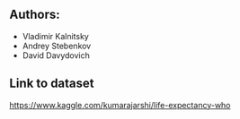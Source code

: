 ## Authors:

- Vladimir Kalnitsky
- Andrey Stebenkov
- David Davydovich

## Link to dataset

https://www.kaggle.com/kumarajarshi/life-expectancy-who
